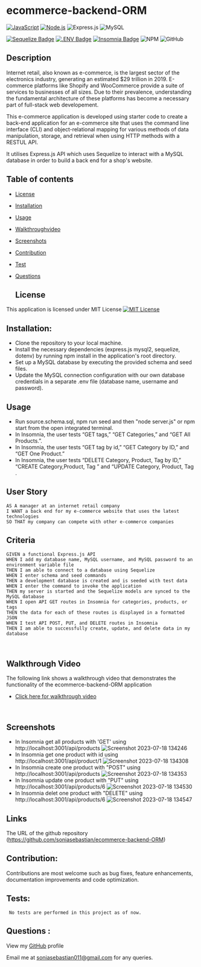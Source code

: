 # ecommerce-backend-ORM
[![JavaScript](https://img.shields.io/badge/JavaScript-ES6-yellow.svg)](https://www.ecma-international.org/ecma-262/)
[![Node.js](https://img.shields.io/badge/Node.js-18.16.1-brightgreen.svg)](https://nodejs.org/)
![Express.js](https://img.shields.io/badge/express.js-%23404d59.svg?style=for-the-badge&logo=express&logoColor=%2361DAFB)
![MySQL](https://img.shields.io/badge/MySQL-00000F?style=for-the-badge&logo=mysql&logoColor=white)


[![Sequelize Badge](https://img.shields.io/badge/Sequelize-52B0E7?logo=sequelize&logoColor=fff&style=flat)](https://sequelize.org/docs/v6/)
[![.ENV Badge](https://img.shields.io/badge/.ENV-ECD53F?logo=dotenv&logoColor=000&style=flat)](https://www.npmjs.com/package/dotenv)
[![Insomnia Badge](https://img.shields.io/badge/Insomnia-4000BF?logo=insomnia&logoColor=fff&style=flat)](https://insomnia.rest/)
![NPM](https://img.shields.io/badge/NPM-%23CB3837.svg?style=for-the-badge&logo=npm&logoColor=white) 
![GitHub](https://img.shields.io/badge/github-%23121011.svg?style=for-the-badge&logo=github&logoColor=white)

## Description
Internet retail, also known as e-commerce, is the largest sector of the electronics industry, generating an estimated $29 trillion in 2019. E-commerce platforms like Shopify and WooCommerce provide a suite of services to businesses of all sizes. Due to their prevalence, understanding the fundamental architecture of these platforms has become a necessary part of full-stack web developement.

This e-commerce application is developed using starter code to create a back-end application for an e-commerce site that uses the command line interface (CLI) and object-relational mapping for various methods of data manipulation, storage, and retrieval when using HTTP methods with a RESTUL API.

It utilises Express.js API which uses Sequelize to interact with a MySQL database in order to build a back end for a shop's website.


## Table of contents
- [License](#License)
- [Installation](#Installation)
- [Usage](#Usage)
- [Walkthroughvideo](#Walkthroughvideo)
- [Screenshots](#Screenshots)
- [Contribution](#Contribution)
- [Test](Test) 
- [Questions](#Questions)

  ## License 
This application is licensed under MIT License
[![MIT License](https://img.shields.io/badge/License-MIT-blue.svg)](https://opensource.org/licenses/MIT)

## Installation:
* Clone the repository to your local machine.
* Install the necessary dependencies (express.js mysql2, sequelize, dotenv) by running npm install in the application's root directory.
* Set up a MySQL database by executing the provided schema and seed files.
* Update the MySQL connection configuration with our own database credentials in a separate .env file (database name, username and password).

## Usage
* Run source.schema.sql, npm run seed and then "node server.js" or npm start from the open integrated terminal.
* In Insomnia, the user tests “GET tags,” “GET Categories,” and “GET All Products.”.
* In Insomnia, the user tests “GET tag by id,” “GET Category by ID,” and “GET One Product.”
* In Insomnia, the user tests “DELETE Category, Product, Tag by ID,” “CREATE Category,Product, Tag ” and “UPDATE Category,  Product, Tag . 


## User Story
```
AS A manager at an internet retail company
I WANT a back end for my e-commerce website that uses the latest technologies
SO THAT my company can compete with other e-commerce companies
```
## Criteria
```
GIVEN a functional Express.js API
WHEN I add my database name, MySQL username, and MySQL password to an environment variable file
THEN I am able to connect to a database using Sequelize
WHEN I enter schema and seed commands
THEN a development database is created and is seeded with test data
WHEN I enter the command to invoke the application
THEN my server is started and the Sequelize models are synced to the MySQL database
WHEN I open API GET routes in Insomnia for categories, products, or tags
THEN the data for each of these routes is displayed in a formatted JSON
WHEN I test API POST, PUT, and DELETE routes in Insomnia
THEN I am able to successfully create, update, and delete data in my database
```
<br>


## Walkthrough Video
The following link shows a walkthrough video that demonstrates the functionality of the ecommerce-backend-ORM application
* [Click here for walkthrough video](https://watch.screencastify.com/v/WFMpdxRVc9KQ8EqxPxwC)
<br>

## Screenshots
* In Insomnia get all products with 'GET' using http://localhost:3001/api/products
  ![Screenshot 2023-07-18 134246](https://github.com/soniasebastian/ecommerce-backend-ORM/assets/130253087/96e2953e-969d-4c60-bf13-6f63947649d8)
* In Insomnia get one product with id using http://localhost:3001/api/product/1
  ![Screenshot 2023-07-18 134308](https://github.com/soniasebastian/ecommerce-backend-ORM/assets/130253087/7ec063cf-9666-4a40-a729-4bdaa53b6a76)
* In Insomnia create one product with "POST" using http://localhost:3001/api/products
  ![Screenshot 2023-07-18 134353](https://github.com/soniasebastian/ecommerce-backend-ORM/assets/130253087/0a541590-04a8-40ec-9a14-790ffbade0bc)
* In Insomnia update one product with "PUT" using http://localhost:3001/api/products/6
  ![Screenshot 2023-07-18 134530](https://github.com/soniasebastian/ecommerce-backend-ORM/assets/130253087/bd6718d6-9343-48d9-b1f9-4c3a9b338caf)
* In Insomnia delet one product with "DELETE" using http://localhost:3001/api/products/6
  ![Screenshot 2023-07-18 134547](https://github.com/soniasebastian/ecommerce-backend-ORM/assets/130253087/a5e297f2-c63d-405d-a034-41bc407441d2)


## Links
The URL of the github repository (https://github.com/soniasebastian/ecommerce-backend-ORM)


## Contribution:
   Contributions are most welcome such as bug fixes, feature enhancements, documentation improvements and code optimization.

## Tests: 
     No tests are performed in this project as of now.

## Questions :
  View my [GitHub](https://github.com/soniasebastian) profile

  Email me at soniasebastian011@gmail.com for any queries.


